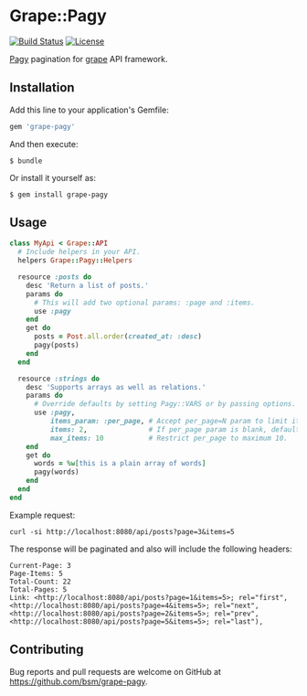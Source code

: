 # Grape::Pagy

[![Build Status](https://travis-ci.org/bsm/grape-pagy.png?branch=master)](https://travis-ci.org/bsm/grape-pagy)
[![License](https://img.shields.io/badge/License-Apache%202.0-blue.svg)](https://opensource.org/licenses/Apache-2.0)

[Pagy](https://github.com/ddnexus/pagy) pagination for [grape](https://github.com/ruby-grape/grape) API framework.

## Installation

Add this line to your application's Gemfile:

```ruby
gem 'grape-pagy'
```

And then execute:

```
$ bundle
```

Or install it yourself as:

```
$ gem install grape-pagy
```

## Usage

```ruby
class MyApi < Grape::API
  # Include helpers in your API.
  helpers Grape::Pagy::Helpers

  resource :posts do
    desc 'Return a list of posts.'
    params do
      # This will add two optional params: :page and :items.
      use :pagy
    end
    get do
      posts = Post.all.order(created_at: :desc)
      pagy(posts)
    end
  end

  resource :strings do
    desc 'Supports arrays as well as relations.'
    params do
      # Override defaults by setting Pagy::VARS or by passing options.
      use :pagy,
          items_param: :per_page, # Accept per_page=N param to limit items.
          items: 2,               # If per_page param is blank, default to 2.
          max_items: 10           # Restrict per_page to maximum 10.
    end
    get do
      words = %w[this is a plain array of words]
      pagy(words)
    end
  end
end
```

Example request:

```shell
curl -si http://localhost:8080/api/posts?page=3&items=5
```

The response will be paginated and also will include the following headers:

```
Current-Page: 3
Page-Items: 5
Total-Count: 22
Total-Pages: 5
Link: <http://localhost:8080/api/posts?page=1&items=5>; rel="first", <http://localhost:8080/api/posts?page=4&items=5>; rel="next", <http://localhost:8080/api/posts?page=2&items=5>; rel="prev", <http://localhost:8080/api/posts?page=5&items=5>; rel="last"),
```

## Contributing

Bug reports and pull requests are welcome on GitHub at https://github.com/bsm/grape-pagy.
